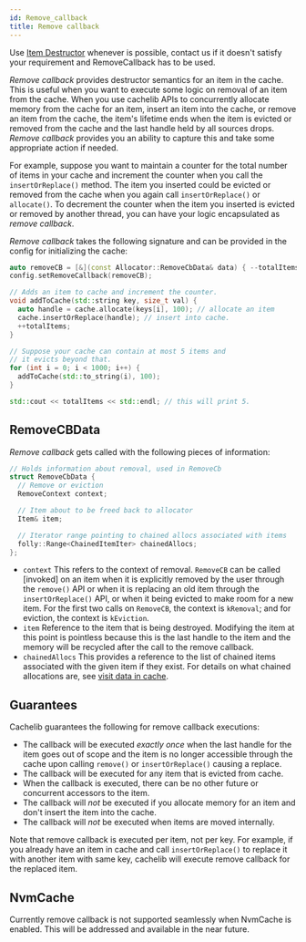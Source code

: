 ```yaml
---
id: Remove_callback
title: Remove callback
---
```


Use [Item Destructor](Item_Destructor) whenever is possible, contact us if it
doesn't satisfy your requirement and RemoveCallback has to be used.


*Remove callback* provides destructor semantics for an item in the cache. This is useful when you want to execute some logic on removal of an item from the cache. When you use cachelib APIs to concurrently allocate memory from the cache for an item, insert an item into the cache, or remove an item from the cache, the item's lifetime ends when the item is evicted or removed from the cache and the last handle held by all sources drops. *Remove callback* provides you an ability to capture this and take some appropriate action if needed.

For example, suppose you want to maintain a counter for the total number of items in your cache and increment the counter when you call the `insertOrReplace()` method. The item you inserted could be evicted or removed from the cache when you again call `insertOrReplace()` or `allocate()`. To decrement the counter when the item you inserted is evicted or removed by another thread, you can have your logic encapsulated as *remove callback*.

*Remove callback* takes the following signature and can be provided in the config for initializing the cache:


```cpp
auto removeCB = [&](const Allocator::RemoveCbData& data) { --totalItems; };
config.setRemoveCallback(removeCB);

// Adds an item to cache and increment the counter.
void addToCache(std::string key, size_t val) {
  auto handle = cache.allocate(keys[i], 100); // allocate an item
  cache.insertOrReplace(handle); // insert into cache.
  ++totalItems;
}

// Suppose your cache can contain at most 5 items and
// it evicts beyond that.
for (int i = 0; i < 1000; i++) {
  addToCache(std::to_string(i), 100);
}

std::cout << totalItems << std::endl; // this will print 5.
```


## RemoveCBData

*Remove callback* gets called with the following pieces of information:


```cpp
// Holds information about removal, used in RemoveCb
struct RemoveCbData {
  // Remove or eviction
  RemoveContext context;

  // Item about to be freed back to allocator
  Item& item;

  // Iterator range pointing to chained allocs associated with items
  folly::Range<ChainedItemIter> chainedAllocs;
};
```


* `context` This refers to the context of removal. `RemoveCB` can be called [invoked] on an item when it is explicitly removed by the user through the `remove()` API or when it is replacing an old item through the `insertOrReplace()` API, or when it being evicted to make room for a new item. For the first two calls on `RemoveCB`, the context is `kRemoval`; and for eviction, the context is `kEviction`.
* `item` Reference to the item that is being destroyed. Modifying the item at this point is pointless because this is the last handle to the item and the memory will be recycled after the call to the remove callback.
* `chainedAllocs` This provides a reference to the list of chained items associated with the given item if they exist. For details on what chained allocations are, see [visit data in cache](Visit_data_in_cache).

## Guarantees

Cachelib guarantees the following for remove callback executions:

* The callback will be executed *exactly once* when the last handle for the item goes out of scope and the item is no longer accessible through the cache upon calling `remove()` or `insertOrReplace()` causing a replace.
* The callback will be executed for any item that is evicted from cache.
* When the callback is executed, there can be no other future or concurrent accessors to the item.
* The callback will *not* be executed if you allocate memory for an item and don't insert the item into the cache.
* The callback will *not* be executed when items are moved internally.

Note that remove callback is executed per item, not per key. For example, if you already have an item in cache and call `insertOrReplace()` to replace it with another item with same key, cachelib will execute remove callback for the replaced item.

## NvmCache

Currently remove callback is not supported seamlessly when NvmCache is enabled. This will be addressed and available in the near future.
